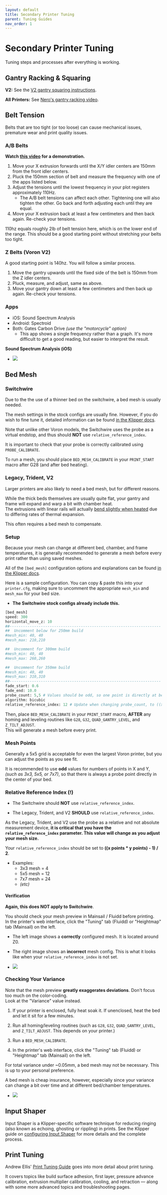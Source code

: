 ```yaml
---
layout: default
title: Secondary Printer Tuning
parent: Tuning Guides
nav_order: 1
---
```


# Secondary Printer Tuning

Tuning steps and processes after everything is working.

## Gantry Racking & Squaring

**V2:** See the [V2 gantry squaring instructions](/build/mechanical/v2_gantry_squaring.html).

**All Printers:** See [Nero's gantry racking video](https://www.youtube.com/watch?v=cOn6u9kXvy0).

## Belt Tension

Belts that are too tight (or too loose) can cause mechanical issues, premature wear and print quality issues.


### A/B Belts
**Watch [this video](https://user-images.githubusercontent.com/54855101/163674612-930d737d-0ab3-4056-a2b9-def2939db61f.mp4) for a demonstration.**
1. Move your X extrusion forwards until the X/Y idler centers are 150mm from the front idler centers.
2. Pluck the 150mm section of belt and measure the frequency with one of the apps listed below.
3. Adjust the tensions until the lowest frequency in your plot registers approximately 110Hz.
    - The A/B belt tensions can affect each other. Tightening one will also tighten the other. Go back and forth adjusting each until they are equal.
4. Move your X extrusion back at least a few centimeters and then back again. Re-check your tensions.

110hz equals roughly 2lb of belt tension here, which is on the lower end of the range. This should be a good starting point without stretching your belts too tight.

### Z Belts (Voron V2)
A good starting point is 140hz. You will follow a similar process. 
1. Move the gantry upwards until the fixed side of the belt is 150mm from the Z idler centers.
2. Pluck, measure, and adjust, same as above.
3. Move your gantry down at least a few centimeters and then back up again. Re-check your tensions.

### Apps
- iOS: Sound Spectrum Analysis
- Android: Spectroid
- Both: Gates Carbon Drive *(use the "motorcycle" option)*
    - This app shows a single frequency rather than a graph. It's more difficult to get a good reading, but easier to interpret the result.

**Sound Spectrum Analysis (iOS)**
- ![](./images/sound-spectrum-belt.jpg)

## Bed Mesh

### Switchwire
Due to the the use of a thinner bed on the switchwire, a bed mesh is usually needed.

The mesh settings in the stock configs are usually fine. However, if you do wish to fine tune it, detailed information can be found [in the Klipper docs](https://github.com/KevinOConnor/klipper/blob/master/docs/Bed_Mesh.md). 

Note that unlike other Voron models, the Switchwire uses the probe as a virtual endstop, and thus should **NOT** use `relative_reference_index`.

It is important to check that your probe is correctly calibrated using `PROBE_CALIBRATE`.

To run a mesh, you should place `BED_MESH_CALIBRATE` in your `PRINT_START` macro after G28 (and after bed heating).

### Legacy, Trident, V2

Larger printers are also likely to need a bed mesh, but for different reasons.

While the thick beds themselves are usually quite flat, your gantry and frame will expand and warp a bit with chamber heat.\
The extrusions with linear rails will actually [bend slightly when heated](./images/bimetallic_flex.png) due to differing rates of thermal expansion.

This often requires a bed mesh to compensate.

### Setup

Because your mesh can change at different bed, chamber, and frame temperatures, it is generally recommended to generate a mesh before every print rather than using saved meshes.

All of the `[bed_mesh]` configuration options and explanations can be found [in the Klipper docs](https://github.com/KevinOConnor/klipper/blob/master/docs/Bed_Mesh.md).


Here is a sample configuration. You can copy & paste this into your `printer.cfg`, making sure to uncomment the appropriate `mesh_min` and `mesh_max` for your bed size.
- **The Switchwire stock configs already include this.**

```python
[bed_mesh]
speed: 300
horizontal_move_z: 10
##--------------------------------------------------------------------
##	Uncomment below for 250mm build
#mesh_min: 40, 40
#mesh_max: 210,210

##	Uncomment for 300mm build
#mesh_min: 40, 40
#mesh_max: 260,260

##	Uncomment for 350mm build
#mesh_min: 40, 40
#mesh_max: 310,310
##--------------------------------------------------------------------
fade_start: 0.6
fade_end: 10.0
probe_count: 5,5 # Values should be odd, so one point is directly at bed center
algorithm: bicubic
relative_reference_index: 12 # Update when changing probe_count, to ((x points * y points) - 1) / 2. (the center point)
```

Then, place `BED_MESH_CALIBRATE` in your `PRINT_START` macro, **AFTER** any homing and leveling routines like `G28`, `G32`, `QUAD_GANTRY_LEVEL`, and `Z_TILT_ADJUST`.\
This will generate a mesh before every print.

### Mesh Points

Generally a 5x5 grid is acceptable for even the largest Voron printer, but you can adjust the points as you see fit.

It is recommended to use **odd** values for numbers of points in X and Y, *(such as 3x3, 5x5, or 7x7)*, so that there is always a probe point directly in the center of your bed. 

### Relative Reference Index (!)

- The Switchwire should **NOT** use `relative_reference_index`.

- The Legacy, Trident, and V2 **SHOULD** use `relative_reference_index`.

As the Legacy, Trident, and V2 use the probe as a relative and not absolute measurement device, **it is critical that you have the `relative_reference_index` parameter. This value will change as you adjust your mesh size.**

Your `relative_reference_index` should be set to **((x points * y points) - 1) / 2**.
- Examples:
    - 3x3 mesh = 4
    - 5x5 mesh = 12
    - 7x7 mesh = 24 
    - *(etc)*

#### Verification
**Again, this does NOT apply to Switchwire**.

You should check your mesh preview in Mainsail / Fluidd before printing.\
In the printer's web interface, click the "Tuning" tab (Fluidd) or "Heightmap" tab (Mainsail) on the left.

- The left image shows a **correctly** configured mesh. It is located around Z0.

- The right image shows an **incorrect** mesh config. This is what it looks like when your `relative_reference_index` is not set.

- ![](./images/heightmap.png)

### Checking Your Variance

Note that the mesh preview **greatly exaggerates deviations**. Don't focus too much on the color-coding.\
Look at the "Variance" value instead.

1. If your printer is enclosed, fully heat soak it. If unenclosed, heat the bed and let it sit for a few minutes.

2. Run all homing/leveling routines (such as `G28`, `G32`, `QUAD_GANTRY_LEVEL`, and `Z_TILT_ADJUST`. This depends on your printer.)

3. Run a `BED_MESH_CALIBRATE`.

4. In the printer's web interface, click the "Tuning" tab (Fluidd) or "Heightmap" tab (Mainsail) on the left.

For total variance under ~0.05mm, a bed mesh may not be necessary. This is up to your personal preference.

A bed mesh is cheap insurance, however, especially since your variance can change a bit over time and at different bed/chamber temperatures.

- ![](./images/heightmap_variance.png)

## Input Shaper

Input Shaper is a Klipper-specific software technique for reducing ringing (also known as echoing, ghosting or rippling) in prints.  See the Klipper guide on [configuring Input Shaper](https://github.com/KevinOConnor/klipper/blob/master/docs/Resonance_Compensation.md) for more details and the complete process.

## Print Tuning

Andrew Ellis' [Print Tuning Guide](https://github.com/AndrewEllis93/Print-Tuning-Guide) goes into more detail about print tuning.

It covers topics like build surface adhesion, first layer, pressure advance calibration, extrusion multiplier calibration, cooling, and retraction — along with some more advanced topics and troubleshooting pages.


